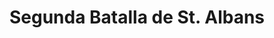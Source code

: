 ﻿---
title: "Segunda Batalla de St. Albans"
permalink: periodes_592.html
layout: periode
dataInici: 1461-02-17
sidebar: periodes
pares:
  - id: 590
    title: "Guerra de las Dos Rosas"
    dataInici: "(1455)"
    dataFi: "(1485)"

fills:
jocsPrincipals:
jocsEscenaris:
jocsEpoca:
  - title: "Les Batailles de St Albans"
    bggId: 88858
    escenari: "Second Battle of St Albans"

  - title: "Blood & Roses"
    bggId: 132019
    escenari: "2nd St. Albans"
    dataInici: 
    dataFi: 

jocsEpocaEscenaris:
---
